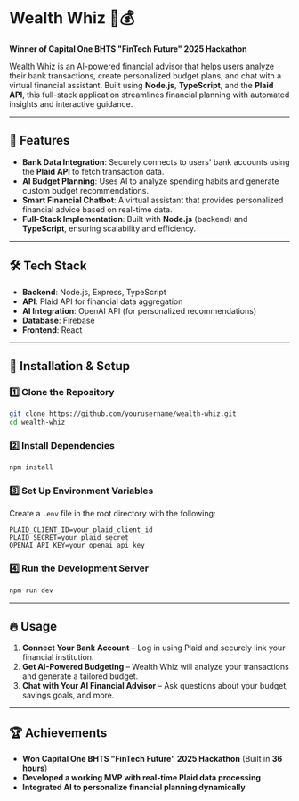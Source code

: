 # Wealth Whiz 🏦💰  
**Winner of Capital One BHTS "FinTech Future" 2025 Hackathon**  

Wealth Whiz is an AI-powered financial advisor that helps users analyze their bank transactions, create personalized budget plans, and chat with a virtual financial assistant. Built using **Node.js**, **TypeScript**, and the **Plaid API**, this full-stack application streamlines financial planning with automated insights and interactive guidance.  

---

## 🚀 Features  
- **Bank Data Integration**: Securely connects to users' bank accounts using the **Plaid API** to fetch transaction data.  
- **AI Budget Planning**: Uses AI to analyze spending habits and generate custom budget recommendations.  
- **Smart Financial Chatbot**: A virtual assistant that provides personalized financial advice based on real-time data.  
- **Full-Stack Implementation**: Built with **Node.js** (backend) and **TypeScript**, ensuring scalability and efficiency.  

---

## 🛠️ Tech Stack  
- **Backend**: Node.js, Express, TypeScript  
- **API**: Plaid API for financial data aggregation  
- **AI Integration**: OpenAI API (for personalized recommendations)  
- **Database**: Firebase
- **Frontend**: React 

---

## 🔧 Installation & Setup  

### 1️⃣ Clone the Repository  
```bash
git clone https://github.com/yourusername/wealth-whiz.git
cd wealth-whiz
```

### 2️⃣ Install Dependencies  
```bash
npm install
```

### 3️⃣ Set Up Environment Variables  
Create a `.env` file in the root directory with the following:  
```
PLAID_CLIENT_ID=your_plaid_client_id
PLAID_SECRET=your_plaid_secret
OPENAI_API_KEY=your_openai_api_key
```

### 4️⃣ Run the Development Server  
```bash
npm run dev
```

---

## 🔥 Usage  

1. **Connect Your Bank Account** – Log in using Plaid and securely link your financial institution.  
2. **Get AI-Powered Budgeting** – Wealth Whiz will analyze your transactions and generate a tailored budget.  
3. **Chat with Your AI Financial Advisor** – Ask questions about your budget, savings goals, and more.  

---

## 🏆 Achievements  
- **Won Capital One BHTS "FinTech Future" 2025 Hackathon** (Built in **36 hours**)  
- **Developed a working MVP with real-time Plaid data processing**  
- **Integrated AI to personalize financial planning dynamically**  
